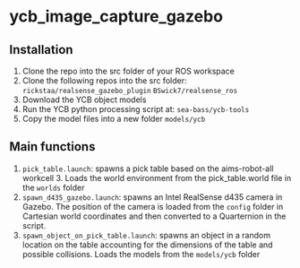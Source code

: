 # ycb_image_capture_gazebo

## Installation
1. Clone the repo into the src folder of your ROS workspace
2. Clone the following repos into the src folder:
`rickstaa/realsense_gazebo_plugin`
`BSwick7/realsense_ros`
3. Download the YCB object models
4. Run the YCB python processing script at:
`sea-bass/ycb-tools`
5. Copy the model files into a new folder `models/ycb`

## Main functions
1. `pick_table.launch`: spawns a pick table based on the aims-robot-all workcell 3. Loads the world environment from the pick_table.world file in the `worlds` folder
2. `spawn_d435_gazebo.launch`: spawns an Intel RealSense d435 camera in Gazebo. The position of the camera is loaded from the `config` folder in Cartesian world coordinates and then converted to a Quarternion in the script.
3. `spawn_object_on_pick_table.launch`: spawns an object in a random location on the table accounting for the dimensions of the table and possible collisions. Loads the models from the `models/ycb` folder